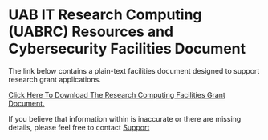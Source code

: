 # UAB IT Research Computing (UABRC) Resources and Cybersecurity Facilities Document

The link below contains a plain-text facilities document designed to support research grant applications.

[Click Here To Download The Research Computing Facilities Grant Document.](res/uab-rc-facilities.txt)

If you believe that information within is inaccurate or there are missing details, please feel free to contact [Support](../help/support.md)
